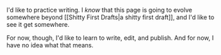 I'd like to practice writing. I *know* that this page is going to evolve somewhere beyond [[Shitty First Drafts|a shitty first draft]], and I'd like to see it get somewhere.

For now, though, I'd like to learn to write, edit, and publish. And for now, I have no idea what that means.